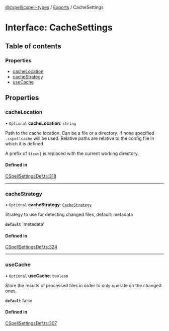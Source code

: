 [@cspell/cspell-types](../README.md) / [Exports](../modules.md) / CacheSettings

# Interface: CacheSettings

## Table of contents

### Properties

- [cacheLocation](CacheSettings.md#cachelocation)
- [cacheStrategy](CacheSettings.md#cachestrategy)
- [useCache](CacheSettings.md#usecache)

## Properties

### cacheLocation

• `Optional` **cacheLocation**: `string`

Path to the cache location. Can be a file or a directory.
If none specified `.cspellcache` will be used.
Relative paths are relative to the config file in which it
is defined.

A prefix of `${cwd}` is replaced with the current working directory.

#### Defined in

[CSpellSettingsDef.ts:318](https://github.com/streetsidesoftware/cspell/blob/7a5f2ef/packages/cspell-types/src/CSpellSettingsDef.ts#L318)

___

### cacheStrategy

• `Optional` **cacheStrategy**: [`CacheStrategy`](../modules.md#cachestrategy)

Strategy to use for detecting changed files, default: metadata

**`default`** 'metadata'

#### Defined in

[CSpellSettingsDef.ts:324](https://github.com/streetsidesoftware/cspell/blob/7a5f2ef/packages/cspell-types/src/CSpellSettingsDef.ts#L324)

___

### useCache

• `Optional` **useCache**: `boolean`

Store the results of processed files in order to only operate on the changed ones.

**`default`** false

#### Defined in

[CSpellSettingsDef.ts:307](https://github.com/streetsidesoftware/cspell/blob/7a5f2ef/packages/cspell-types/src/CSpellSettingsDef.ts#L307)
